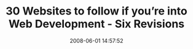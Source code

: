 ---
date: 2008-06-01 14:57:52
link:
  source: delicious
  source_url: https://del.icio.us/roytang
  text: "30 Websites to follow if you\u2019re into Web Development - Six Revisions"
  url: http://sixrevisions.com/resources/websites_for_web_development/
slug: 30-websites-to-follow-if-youre-into-web-development-six-revisions
source: delicious
tags:
- articles
- webdesign
title: "30 Websites to follow if you\u2019re into Web Development - Six Revisions"
---